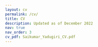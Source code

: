 ```yaml
---
layout: cv
permalink: /cv/
title: CV
description: Updated as of December 2022
nav: true
nav_order: 3
cv_pdf: Saikumar_Yadugiri_CV.pdf
---
```

